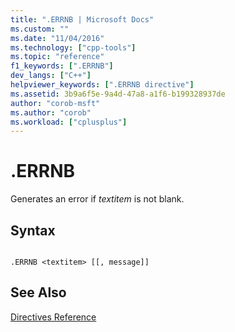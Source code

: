 ```yaml
---
title: ".ERRNB | Microsoft Docs"
ms.custom: ""
ms.date: "11/04/2016"
ms.technology: ["cpp-tools"]
ms.topic: "reference"
f1_keywords: [".ERRNB"]
dev_langs: ["C++"]
helpviewer_keywords: [".ERRNB directive"]
ms.assetid: 3b9a6f5e-9a4d-47a8-a1f6-b199328937de
author: "corob-msft"
ms.author: "corob"
ms.workload: ["cplusplus"]
---
```

# .ERRNB
Generates an error if *textitem* is not blank.  
  
## Syntax  
  
```  
  
.ERRNB <textitem> [[, message]]  
```  
  
## See Also  
 [Directives Reference](../../assembler/masm/directives-reference.md)